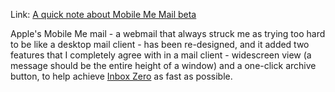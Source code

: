 <!--
.. title: A quick note about Mobile Me Mail beta
.. date: 2010/05/14 13:40
.. slug: a-quick-note-about-mobile-me-mail-beta
.. link:
.. description:
.. tags: email, mikechecksmail
-->


Link: [A quick note about Mobile Me Mail beta](http://www.apple.com/mobileme/news/2010/05/the-next-mobileme-mail-now-in-beta.html)

Apple's Mobile Me mail - a webmail that always struck me as trying too hard to be like a desktop mail client - has been re-designed, and it added two features that I completely agree with in a mail client - widescreen view (a message should be the entire height of a window) and a one-click archive button, to help achieve [Inbox Zero](http://inboxzero.com) as fast as possible.
